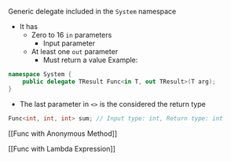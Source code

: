 Generic delegate included in the `System` namespace
- It has 
	- Zero to 16 `in` parameters
		- Input parameter
	- At least one `out` parameter
		- Must return a value
Example:
```C#
namespace System {
	public delegate TResult Func<in T, out TResult>(T arg);
}
```
- The last parameter in `<>` is the considered the return type
```C#
Func<int, int, int> sum; // Input type: int, Return type: int
```

[[Func with Anonymous Method]]

[[Func with Lambda Expression]]

